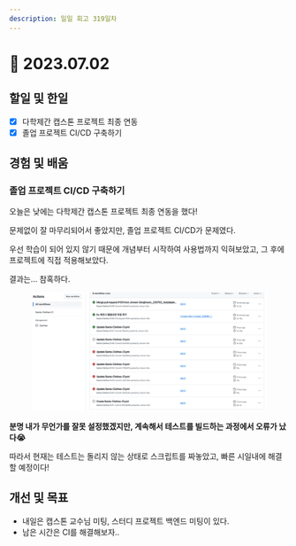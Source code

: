 ```yaml
---
description: 일일 회고 319일차
---
```


# 🤣 2023.07.02

## 할일 및 한일&#x20;

* [x] 다학제간 캡스톤 프로젝트 최종 연동&#x20;
* [x] 졸업 프로젝트 CI/CD 구축하기&#x20;

## 경험 및 배움&#x20;

### 졸업 프로젝트 CI/CD 구축하기&#x20;

오늘은 낮에는 다학제간 캡스톤 프로젝트 최종 연동을 했다!

문제없이 잘 마무리되어서 좋았지만, 졸업 프로젝트 CI/CD가 문제였다.

우선 학습이 되어 있지 않기 때문에 개념부터 시작하여 사용법까지 익혀보았고, 그 후에 프로젝트에 직접 적용해보았다.

결과는... 참혹하다.

<figure><img src="../.gitbook/assets/image.png" alt=""><figcaption></figcaption></figure>

**분명 내가 무언가를 잘못 설정했겠지만, 계속해서 테스트를 빌드하는 과정에서 오류가 났다😭**

따라서 현재는 테스트는 돌리지 않는 상태로 스크립트를 짜놓았고, 빠른 시일내에 해결할 예정이다!

## 개선 및 목표&#x20;

* 내일은 캡스톤 교수님 미팅, 스터디 프로젝트 백엔드 미팅이 있다.&#x20;
* 남은 시간은 CI를 해결해보자..&#x20;
